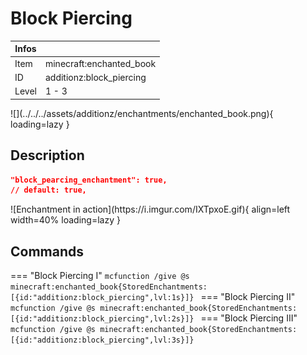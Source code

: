 # Block Piercing
<div class="combi" markdown>
<div class="divthing">
<table class="tablething">
    <thead>
        <tr>
            <th class="first-column">Infos</th>
            <th></th>
        </tr>
    </thead>
    <tbody>
        <tr>
            <td class="first-column">Item</td>
            <td class="second-column">minecraft:enchanted_book</td>
        </tr>
        <tr>
            <td class="first-column">ID</td>
            <td class="second-column">additionz:block_piercing</td>
        </tr>
        <tr>
            <td class="first-column">Level</td>
            <td class="second-column">1 - 3</td>
        </tr>
    </tbody>
</table>
</div>
<div markdown>
![](../../../assets/additionz/enchantments/enchanted_book.png){ loading=lazy }
</div>
</div>

## Description

```json
"block_pearcing_enchantment": true,
// default: true,
```
<div class="result" markdown>
![Enchantment in action](https://i.imgur.com/IXTpxoE.gif){ align=left width=40% loading=lazy }
</div>

## Commands
=== "Block Piercing I"
    ```mcfunction
    /give @s minecraft:enchanted_book{StoredEnchantments:[{id:"additionz:block_piercing",lvl:1s}]}
    ```
=== "Block Piercing II"
    ```mcfunction
    /give @s minecraft:enchanted_book{StoredEnchantments:[{id:"additionz:block_piercing",lvl:2s}]}
    ```
=== "Block Piercing III"
    ```mcfunction
    /give @s minecraft:enchanted_book{StoredEnchantments:[{id:"additionz:block_piercing",lvl:3s}]}
    ```